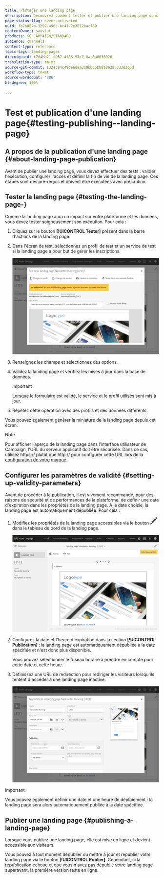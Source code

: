 ```yaml
---
title: Partager une landing page
description: Découvrez comment tester et publier une landing page dans Adobe Campaign.
page-status-flag: never-activated
uuid: fb7b087a-3292-496c-bc41-2e3012bacf59
contentOwner: sauviat
products: SG_CAMPAIGN/STANDARD
audience: channels
content-type: reference
topic-tags: landing-pages
discoiquuid: f7d4bb71-f957-4f86-97c7-8ac0a0030026
translation-type: tm+mt
source-git-commit: 1321c84c49de6d9a318bbc5bb8a0e28b332d2b5d
workflow-type: tm+mt
source-wordcount: '386'
ht-degree: 100%

---
```



# Test et publication d&#39;une landing page{#testing-publishing--landing-page}

## A propos de la publication d&#39;une landing page {#about-landing-page-publication}

Avant de publier une landing page, vous devez effectuer des tests : valider l&#39;exécution, configurer l&#39;accès et définir la fin de vie de la landing page. Ces étapes sont des pré-requis et doivent être exécutées avec précaution.

## Tester la landing page     {#testing-the-landing-page-}

Comme la landing page aura un impact sur votre plateforme et les données, vous devez tester soigneusement son exécution. Pour cela :

1. Cliquez sur le bouton **[!UICONTROL Tester]** présent dans la barre d&#39;actions de la landing page.
1. Dans l&#39;écran de test, sélectionnez un profil de test et un service de test si la landing page a pour but de gérer les inscriptions.

   ![](assets/lp_test_2.png)

1. Renseignez les champs et sélectionnez des options.
1. Validez la landing page et vérifiez les mises à jour dans la base de données.

   >[!IMPORTANT]
   >
   >Lorsque le formulaire est validé, le service et le profil utilisés sont mis à jour.

1. Répétez cette opération avec des profils et des données différents.

Vous pouvez également générer la miniature de la landing page depuis cet écran.

>[!NOTE]
>
>Pour afficher l’aperçu de la landing page dans l’interface utilisateur de Campaign, l’URL du serveur applicatif doit être sécurisée. Dans ce cas, utilisez https:// plutôt que http:// pour configurer cette URL lors de la [configuration de votre marque](../../administration/using/branding.md#configuring-and-using-brands).

## Configurer les paramètres de validité     {#setting-up-validity-parameters}

Avant de procéder à la publication, il est vivement recommandé, pour des raisons de sécurité et de performances de la plateforme, de définir une date d&#39;expiration dans les propriétés de la landing page. A la date choisie, la landing page est automatiquement dépubliée. Pour cela :

1. Modifiez les propriétés de la landing page accessibles via le bouton ![](assets/edit_darkgrey-24px.png) dans le tableau de bord de la landing page.

   ![](assets/lp_edit_properties_button.png)

1. Configurez la date et l&#39;heure d&#39;expiration dans la section **[!UICONTROL Publication]** : la landing page est automatiquement dépubliée à la date spécifiée et n&#39;est donc plus disponible.

   Vous pouvez sélectionner le fuseau horaire à prendre en compte pour cette date et cette heure.

1. Définissez une URL de redirection pour rediriger les visiteurs lorsqu&#39;ils tentent d&#39;accéder à une landing page inactive.

   ![](assets/lp_settings_general.png)

>[!IMPORTANT]
>
>Vous pouvez également définir une date et une heure de déploiement : la landing page sera alors automatiquement publiée à la date spécifiée.

## Publier une landing page     {#publishing-a-landing-page}

Lorsque vous publiez une landing page, elle est mise en ligne et devient accessible aux visiteurs.

Vous pouvez à tout moment dépublier ou mettre à jour et republier votre landing page via le bouton **[!UICONTROL Publier]**. Cependant, si la republication échoue et que vous n&#39;avez pas dépublié votre landing page auparavant, la première version reste en ligne.
